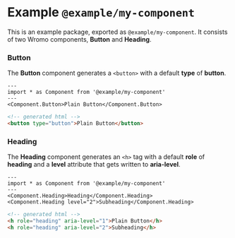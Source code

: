 # Example `@example/my-component`

This is an example package, exported as `@example/my-component`. It consists of two Wromo components, **Button** and **Heading**.

### Button

The **Button** component generates a `<button>` with a default **type** of **button**.

```wromo
---
import * as Component from '@example/my-component'
---
<Component.Button>Plain Button</Component.Button>
```

```html
<!-- generated html -->
<button type="button">Plain Button</button>
```

### Heading

The **Heading** component generates an `<h>` tag with a default **role** of **heading** and a **level** attribute that gets written to **aria-level**.

```wromo
---
import * as Component from '@example/my-component'
---
<Component.Heading>Heading</Component.Heading>
<Component.Heading level="2">Subheading</Component.Heading>
```

```html
<!-- generated html -->
<h role="heading" aria-level="1">Plain Button</h>
<h role="heading" aria-level="2">Subheading</h>
```
